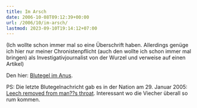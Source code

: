 ```yaml
---
title: Im Arsch
date: 2006-10-08T09:12:39+00:00
url: /2006/10/im-arsch/
lastmod: 2023-09-10T19:14:12+07:00
---
```

(Ich wollte schon immer mal so eine Überschrift haben. Allerdings genüge ich hier nur meiner Chronistenpflicht (auch den wollte ich schon immer mal bringen) als Investigativjournalist von der Wurzel und verweise auf einen Artikel)

Den hier: [Blutegel im Anus][1].

PS: Die letzte Blutegelnachricht gab es in der Nation am 29. Januar 2005: [Leech removed from man??s throat][2]. Interessant wo die Viecher überall so rum kommen.

 [1]: http://www.nationmultimedia.com/2006/10/08/headlines/headlines_30015676.php
 [2]: http://www.nationmultimedia.com/2005/01/29/national/index.php?news=national_16242031.html
